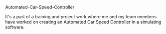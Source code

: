 Automated-Car-Speed-Controller

It's a part of a training and project work where me and my team members have worked on creating an Automated Car Speed Controller in a simulating software.
